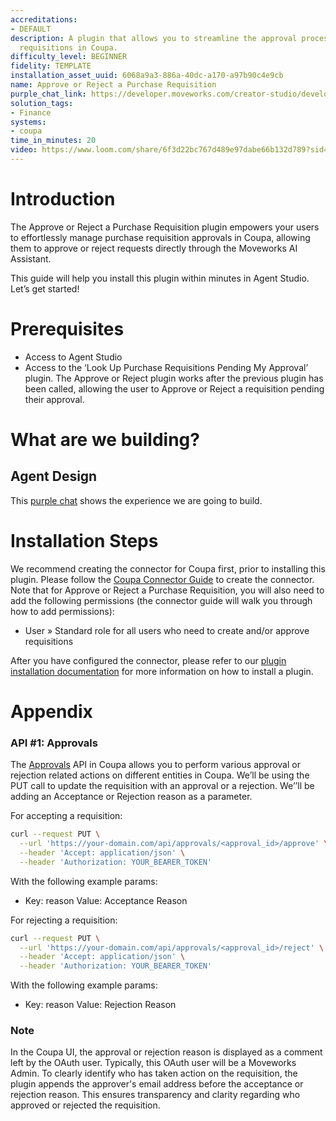 ```yaml
---
accreditations:
- DEFAULT
description: A plugin that allows you to streamline the approval process for purchase
  requisitions in Coupa.
difficulty_level: BEGINNER
fidelity: TEMPLATE
installation_asset_uuid: 6068a9a3-886a-40dc-a170-a97b90c4e9cb
name: Approve or Reject a Purchase Requisition
purple_chat_link: https://developer.moveworks.com/creator-studio/developer-tools/purple-chat/?conversation=%7B%22startTimestamp%22%3A%2211%3A43+AM%22%2C%22messages%22%3A%5B%7B%22parts%22%3A%5B%7B%22richText%22%3A%22I+need+to+approve+some+requisitions+in+Coupa.%22%7D%5D%2C%22role%22%3A%22user%22%7D%2C%7B%22parts%22%3A%5B%7B%22reasoningSteps%22%3A%5B%7B%22richText%22%3A%22Fetching+requisitions+pending+approval+from+%3Cb%3ECoupa%3C%2Fb%3E%22%2C%22status%22%3A%22pending%22%7D%5D%7D%2C%7B%22richText%22%3A%22Here+are+the+requisitions+pending+your+approval+in+%3Cb%3ECoupa%3C%2Fb%3E%3A%22%7D%2C%7B%22richText%22%3A%22%3Cul%3E%3Cli%3EREQ-1234%3A+Laptop+for+new+employee+%28requested+by+John+Doe%29%3C%2Fli%3E%3Cli%3EREQ-5678%3A+Office+supplies+%28requested+by+Jane+Smith%29%3C%2Fli%3E%3Cli%3EREQ-9012%3A+Travel+expenses+%28requested+by+Peter+Jones%29%3C%2Fli%3E%3C%2Ful%3E%22%7D%2C%7B%22citations%22%3A%5B%7B%22citationTitle%22%3A%22REQ-1234%22%2C%22connectorName%22%3A%22coupa%22%7D%2C%7B%22citationTitle%22%3A%22REQ-5678%22%2C%22connectorName%22%3A%22coupa%22%7D%2C%7B%22citationTitle%22%3A%22REQ-9012%22%2C%22connectorName%22%3A%22coupa%22%7D%5D%7D%2C%7B%22richText%22%3A%22Which+requisition+would+you+like+to+approve%3F%22%7D%5D%2C%22role%22%3A%22assistant%22%7D%2C%7B%22parts%22%3A%5B%7B%22richText%22%3A%22REQ-1234%22%7D%5D%2C%22role%22%3A%22user%22%7D%2C%7B%22parts%22%3A%5B%7B%22richText%22%3A%22Okay%2C+you+want+to+approve+REQ-1234%3A+Laptop+for+new+employee+%28requested+by+John+Doe%29.%22%7D%2C%7B%22buttons%22%3A%5B%7B%22buttonText%22%3A%22Approve%22%2C%22style%22%3A%22filled%22%7D%2C%7B%22buttonText%22%3A%22Reject%22%2C%22style%22%3A%22outlined%22%7D%2C%7B%22buttonText%22%3A%22Cancel%22%2C%22style%22%3A%22outlined%22%7D%5D%7D%5D%2C%22role%22%3A%22assistant%22%7D%2C%7B%22parts%22%3A%5B%7B%22reasoningSteps%22%3A%5B%7B%22richText%22%3A%22%3Cp%3EApproving+REQ-1234%3C%2Fp%3E%22%2C%22status%22%3A%22pending%22%7D%5D%7D%2C%7B%22richText%22%3A%22Approved+REQ-1234.%22%7D%2C%7B%22citations%22%3A%5B%7B%22citationTitle%22%3A%22REQ-1234%22%2C%22connectorName%22%3A%22coupa%22%7D%5D%7D%5D%2C%22role%22%3A%22assistant%22%7D%5D%7D
solution_tags:
- Finance
systems:
- coupa
time_in_minutes: 20
video: https://www.loom.com/share/6f3d22bc767d489e97dabe66b132d789?sid=a00d2ba3-38d3-4ed7-8151-8e7688a6e7e2
---
```


# Introduction

The Approve or Reject a Purchase Requisition plugin empowers your users to effortlessly manage purchase requisition approvals in Coupa, allowing them to approve or reject requests directly through the Moveworks AI Assistant.

This guide will help you install this plugin within minutes in Agent Studio. Let’s get started!

# Prerequisites

- Access to Agent Studio
- Access to the ‘Look Up Purchase Requisitions Pending My Approval’ plugin. The Approve or Reject plugin works after the previous plugin has been called, allowing the user to Approve or Reject a requisition pending their approval.

# What are we building?

## Agent Design

This [purple chat](https://developer.moveworks.com/creator-studio/developer-tools/purple-chat?conversation=%7B%22startTimestamp%22%3A%2211%3A43+AM%22%2C%22messages%22%3A%5B%7B%22parts%22%3A%5B%7B%22richText%22%3A%22I+need+to+approve+some+requisitions+in+Coupa.%22%7D%5D%2C%22role%22%3A%22user%22%7D%2C%7B%22parts%22%3A%5B%7B%22richText%22%3A%22No+problem.+Here+are+the+requisitions+pending+your+approval+in+%3Cb%3ECoupa%3C%2Fb%3E%3A%22%7D%2C%7B%22richText%22%3A%22%3Cul%3E%3Cli%3EREQ-1234%3A+Laptop+for+new+employee+%28requested+by+John+Doe%29%3C%2Fli%3E%3Cli%3EREQ-5678%3A+Office+supplies+%28requested+by+Jane+Smith%29%3C%2Fli%3E%3Cli%3EREQ-9012%3A+Travel+expenses+%28requested+by+Peter+Jones%29%3C%2Fli%3E%3C%2Ful%3E%22%7D%2C%7B%22richText%22%3A%22Which+requisition+would+you+like+to+approve%3F%22%7D%5D%2C%22role%22%3A%22assistant%22%7D%2C%7B%22parts%22%3A%5B%7B%22richText%22%3A%22REQ-1234%22%7D%5D%2C%22role%22%3A%22user%22%7D%2C%7B%22parts%22%3A%5B%7B%22richText%22%3A%22Okay%2C+you+want+to+approve+REQ-1234%3A+Laptop+for+new+employee+%28requested+by+John+Doe%29.%22%7D%2C%7B%22buttons%22%3A%5B%7B%22buttonText%22%3A%22Approve%22%2C%22style%22%3A%22filled%22%7D%2C%7B%22buttonText%22%3A%22Reject%22%2C%22style%22%3A%22outlined%22%7D%2C%7B%22buttonText%22%3A%22Cancel%22%2C%22style%22%3A%22outlined%22%7D%5D%7D%5D%2C%22role%22%3A%22assistant%22%7D%2C%7B%22parts%22%3A%5B%7B%22richText%22%3A%22Approve%22%7D%5D%2C%22role%22%3A%22user%22%7D%2C%7B%22parts%22%3A%5B%7B%22richText%22%3A%22Approved+REQ-1234.%22%7D%2C%7B%22citations%22%3A%5B%7B%22citationTitle%22%3A%22REQ-1234%22%2C%22connectorName%22%3A%22coupa%22%7D%5D%7D%5D%2C%22role%22%3A%22assistant%22%7D%5D%7D) shows the experience we are going to build.

# Installation Steps

We recommend creating the connector for Coupa first, prior to installing this plugin. Please follow the [Coupa Connector Guide](https://developer.moveworks.com/creator-studio/resources/connector?id=coupa) to create the connector. Note that for Approve or Reject a Purchase Requisition, you will also need to add the following permissions (the connector guide will walk you through how to add permissions):

- User » Standard role for all users who need to create and/or approve requisitions

After you have configured the connector, please refer to our [plugin installation documentation](https://help.moveworks.com/docs/ai-agent-marketplace) for more information on how to install a plugin. 

# Appendix

### **API #1: Approvals**

The [Approvals](https://compass.coupa.com/en-us/products/product-documentation/integration-technical-documentation/the-coupa-core-api/resources/transactional-resources/approvals-api-(approvals)) API in Coupa allows you to perform various approval or rejection related actions on different entities in Coupa. We’ll be using the PUT call to update the requisition with an approval or a rejection. We’’ll be adding an Acceptance or Rejection reason as a parameter.

For accepting a requisition:

```bash
curl --request PUT \
  --url 'https://your-domain.com/api/approvals/<approval_id>/approve' \
  --header 'Accept: application/json' \
  --header 'Authorization: YOUR_BEARER_TOKEN'
```

With the following example params:

- Key: reason
Value: Acceptance Reason

For rejecting a requisition:

```bash
curl --request PUT \
  --url 'https://your-domain.com/api/approvals/<approval_id>/reject' \
  --header 'Accept: application/json' \
  --header 'Authorization: YOUR_BEARER_TOKEN'
```

With the following example params:

- Key: reason
Value: Rejection Reason

### Note

In the Coupa UI, the approval or rejection reason is displayed as a comment left by the OAuth user. Typically, this OAuth user will be a Moveworks Admin. To clearly identify who has taken action on the requisition, the plugin appends the approver's email address before the acceptance or rejection reason. This ensures transparency and clarity regarding who approved or rejected the requisition.
